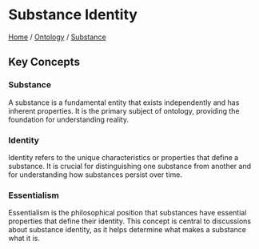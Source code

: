 # Substance Identity

[Home](../../../../README.md) / [Ontology](../../../../ontology/README.md) / [Substance](../../../ontology/substance/README.md)

## Key Concepts

### Substance

A substance is a fundamental entity that exists independently and has inherent properties. It is the primary subject of ontology, providing the foundation for understanding reality.

### Identity

Identity refers to the unique characteristics or properties that define a substance. It is crucial for distinguishing one substance from another and for understanding how substances persist over time.

### Essentialism

Essentialism is the philosophical position that substances have essential properties that define their identity. This concept is central to discussions about substance identity, as it helps determine what makes a substance what it is.

